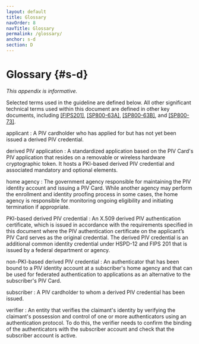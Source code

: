 ```yaml
---
layout: default
title: Glossary
navOrder: 8
navTitle: Glossary
permalink: /glossary/
anchor: s-d
section: D
---
```


# Glossary {#s-d}

*This appendix is informative.*

Selected terms used in the guideline are defined below. All other significant technical terms used within this document are defined in other key documents, including [[FIPS201]](references.md#ref-FIPS201), [[SP800-63A]](references.md#ref-SP-800-63A), [[SP800-63B]](references.md#ref-SP-800-63B), and [[SP800-73]](references.md#ref-SP-800-73).

applicant
: A PIV cardholder who has applied for but has not yet been issued a derived PIV credential.

derived PIV application
: A standardized application based on the PIV Card's PIV application that resides on a removable or wireless hardware cryptographic token. It hosts a PKI-based derived PIV credential and associated mandatory and optional elements.

home agency
: The government agency responsible for maintaining the PIV identity account and issuing a PIV Card. While another agency may perform the enrollment and identity proofing process in some cases, the home agency is responsible for monitoring ongoing eligibility and initiating termination if appropriate.

PKI-based derived PIV credential
: An X.509 derived PIV authentication certificate, which is issued in accordance with the requirements specified in this document where the PIV authentication certificate on the applicant’s PIV Card serves as the original credential. The derived PIV credential is an additional common identity credential under HSPD-12 and FIPS 201 that is issued by a federal department or agency.

non-PKI-based derived PIV credential
: An authenticator that has been bound to a PIV identity account at a subscriber's home agency and that can be used for federated authentication to applications as an alternative to the subscriber's PIV Card.

subscriber
: A PIV cardholder to whom a derived PIV credential has been issued.

verifier
: An entity that verifies the claimant's identity by verifying the claimant's possession and control of one or more authenticators using an authentication protocol. To do this, the verifier needs to confirm the binding of the authenticators with the subscriber account and check that the subscriber account is active.
